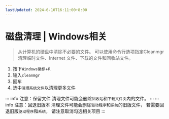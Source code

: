 ```yaml
---
lastUpdated: 2024-6-10T16:11:00+8:00
---
```


# 磁盘清理 | Windows相关

> 从计算机的硬盘中清除不必要的文件。
> 可以使用命令行选项指定Cleanmgr清理临时文件、Internet 文件、下载的文件和回收站文件。

1. 按下```Windows徽标```+```R```
2. 输入```cleanmgr```
3. 回车
4. 选中```清理系统文件```以清理更多文件

::: info 注意：保留文件
清理文件可能会删除```回收站```和```下载文件夹```内的文件。
:::
::: info 注意：回退旧版本
清理文件可能会删除```驱动程序```和```系统```的旧版文件，
若需要回退旧版```驱动程序```和```系统```，
请注意取消勾选相关项目
:::